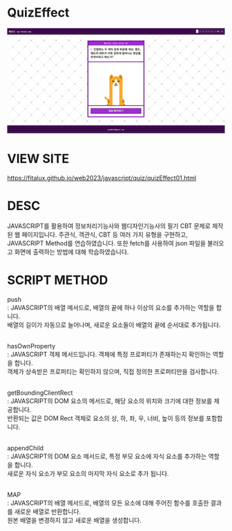 ﻿# QuizEffect
<img src="https://github.com/Fitalux/QuizEffect/blob/main/img/display.png" />


# VIEW SITE
https://fitalux.github.io/web2023/javascript/quiz/quizEffect01.html

# DESC
JAVASCRIPT를 활용하여 정보처리기능사와 웹디자인기능사의 필기 CBT 문제로 제작된 웹 페이지입니다.
주관식, 객관식, CBT 등 여러 가지 유형을 구현하고, JAVASCRIPT Method를 연습하였습니다. 
또한 fetch를 사용하여 json 파일을 불러오고 화면에 출력하는 방법에 대해 학습하였습니다.

# SCRIPT METHOD

push<br>
: JAVASCRIPT의 배열 메서드로, 배열의 끝에 하나 이상의 요소를 추가하는 역할을 합니다.<br>
배열의 길이가 자동으로 늘어나며, 새로운 요소들이 배열의 끝에 순서대로 추가됩니다.<br><br>

hasOwnProperty<br>
: JAVASCRIPT 객체 메서드입니다. 객체에 특정 프로퍼티가 존재하는지 확인하는 역할을 합니다.<br>
객체가 상속받은 프로퍼티는 확인하지 않으며, 직접 정의한 프로퍼티만을 검사합니다.<br><br>

getBoundingClientRect<br>
: JAVASCRIPT의 DOM 요소의 메서드로, 해당 요소의 위치와 크기에 대한 정보를 제공합니다.<br>
반환되는 값은 DOM Rect 객체로 요소의 상, 하, 좌, 우, 너비, 높이 등의 정보를 포함합니다.<br><br>

appendChild<br>
: JAVASCRIPT의 DOM 요소 메서드로, 특정 부모 요소에 자식 요소를 추가하는 역할을 합니다.<br>
새로운 자식 요소가 부모 요소의 마지막 자식 요소로 추가 됩니다.<br><br>

MAP<br>
: JAVASCRIPT의 배열 메서드로, 배열의 모든 요소에 대해 주어진 함수를 호출한 결과를 새로운 배열로 반환합니다.<br>
원본 배열을 변경하지 않고 새로운 배열을 생성합니다.<br><br>

